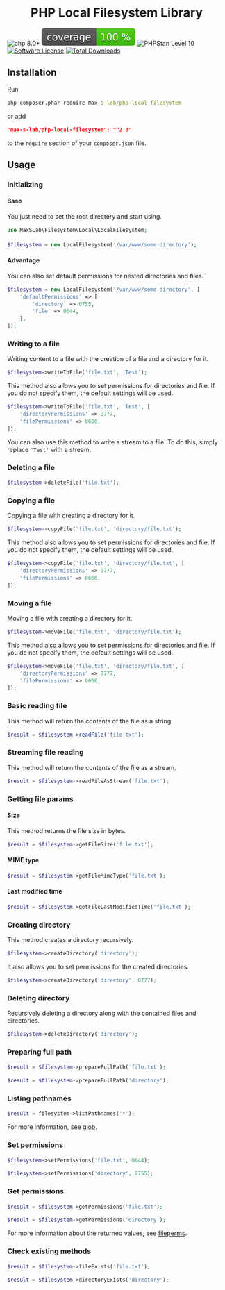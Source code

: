 <h1 align="center">
  PHP Local Filesystem Library
</h1>

![php 8.0+](https://img.shields.io/badge/php-min%208.0.0-blue.svg)
![Code Coverage Badge](./tests/coverage/badge.svg)
![PHPStan Level 10](https://img.shields.io/badge/PHPStan-level%2010-brightgreen)
[![Software License](https://img.shields.io/badge/license-MIT-brightgreen.svg)](https://github.com/max-s-lab/php-local-filesystem/blob/master/LICENSE)
[![Total Downloads](https://img.shields.io/packagist/dt/max-s-lab/php-local-filesystem.svg)](https://packagist.org/packages/max-s-lab/php-local-filesystem)

## Installation

Run

```cmd
php composer.phar require max-s-lab/php-local-filesystem
```

or add

```json
"max-s-lab/php-local-filesystem": "^2.0"
```

to the `require` section of your `composer.json` file.

## Usage

### Initializing

#### Base

You just need to set the root directory and start using.

```php
use MaxSLab\Filesystem\Local\LocalFilesystem;

$filesystem = new LocalFilesystem('/var/www/some-directory');
```

#### Advantage

You can also set default permissions for nested directories and files.

```php
$filesystem = new LocalFilesystem('/var/www/some-directory', [
    'defaultPermissions' => [
        'directory' => 0755,
        'file' => 0644,
    ],
]);
```

### Writing to a file

Writing content to a file with the creation of a file and a directory for it.

```php
$filesystem->writeToFile('file.txt', 'Test');
```

This method also allows you to set permissions for directories and file.
If you do not specify them, the default settings will be used.

```php
$filesystem->writeToFile('file.txt', 'Test', [
    'directoryPermissions' => 0777,
    'filePermissions' => 0666,
]);
```

You can also use this method to write a stream to a file.
To do this, simply replace `'Test'` with a stream.

### Deleting a file

```php
$filesystem->deleteFile('file.txt');
```

### Copying a file

Copying a file with creating a directory for it.

```php
$filesystem->copyFile('file.txt', 'directory/file.txt');
```

This method also allows you to set permissions for directories and file.
If you do not specify them, the default settings will be used.

```php
$filesystem->copyFile('file.txt', 'directory/file.txt', [
    'directoryPermissions' => 0777,
    'filePermissions' => 0666,
]);
```

### Moving a file

Moving a file with creating a directory for it.

```php
$filesystem->moveFile('file.txt', 'directory/file.txt');
```

This method also allows you to set permissions for directories and file.
If you do not specify them, the default settings will be used.

```php
$filesystem->moveFile('file.txt', 'directory/file.txt', [
    'directoryPermissions' => 0777,
    'filePermissions' => 0666,
]);
```

### Basic reading file

This method will return the contents of the file as a string.

```php
$result = $filesystem->readFile('file.txt');
```

### Streaming file reading

This method will return the contents of the file as a stream.

```php
$result = $filesystem->readFileAsStream('file.txt');
```

### Getting file params

#### Size

This method returns the file size in bytes.

```php
$result = $filesystem->getFileSize('file.txt');
```

#### MIME type

```php
$result = $filesystem->getFileMimeType('file.txt');
```

#### Last modified time

```php
$result = $filesystem->getFileLastModifiedTime('file.txt');
```

### Creating directory

This method creates a directory recursively.

```php
$filesystem->createDirectory('directory');
```

It also allows you to set permissions for the created directories.

```php
$filesystem->createDirectory('directory', 0777);
```

### Deleting directory

Recursively deleting a directory along with the contained files and directories.

```php
$filesystem->deleteDirectory('directory');
```

### Preparing full path

```php
$result = $filesystem->prepareFullPath('file.txt');
```

```php
$result = $filesystem->prepareFullPath('directory');
```

### Listing pathnames

```php
$result = filesystem->listPathnames('*');
```

For more information, see [glob](https://www.php.net/manual/ru/function.glob.php).

### Set permissions

```php
$filesystem->setPermissions('file.txt', 0644);
```

```php
$filesystem->setPermissions('directory', 0755);
```

### Get permissions

```php
$result = $filesystem->getPermissions('file.txt');
```

```php
$result = $filesystem->getPermissions('directory');
```

For more information about the returned values, see [fileperms](https://www.php.net/manual/ru/function.fileperms.php).

### Check existing methods

```php
$result = $filesystem->fileExists('file.txt');
```

```php
$result = $filesystem->directoryExists('directory');
```
